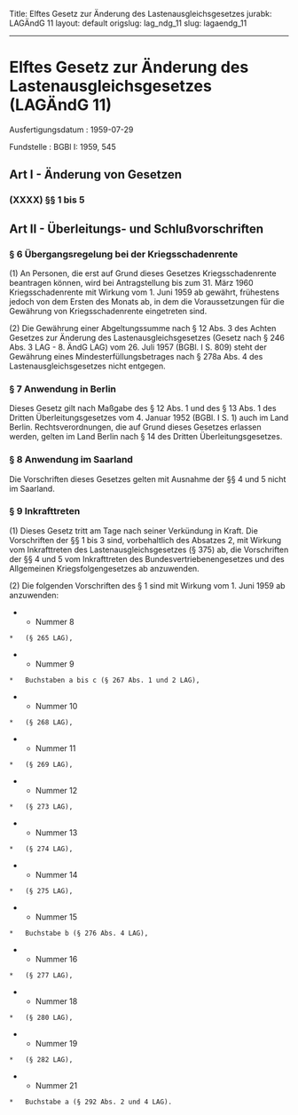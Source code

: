 Title: Elftes Gesetz zur Änderung des Lastenausgleichsgesetzes
jurabk: LAGÄndG 11
layout: default
origslug: lag_ndg_11
slug: lagaendg_11

---

# Elftes Gesetz zur Änderung des Lastenausgleichsgesetzes (LAGÄndG 11)

Ausfertigungsdatum
:   1959-07-29

Fundstelle
:   BGBl I: 1959, 545



## Art I - Änderung von Gesetzen



### (XXXX) §§ 1 bis 5



## Art II - Überleitungs- und Schlußvorschriften



### § 6 Übergangsregelung bei der Kriegsschadenrente

(1) An Personen, die erst auf Grund dieses Gesetzes Kriegsschadenrente
beantragen können, wird bei Antragstellung bis zum 31. März 1960
Kriegsschadenrente mit Wirkung vom 1. Juni 1959 ab gewährt, frühestens
jedoch von dem Ersten des Monats ab, in dem die Voraussetzungen für
die Gewährung von Kriegsschadenrente eingetreten sind.

(2) Die Gewährung einer Abgeltungssumme nach § 12 Abs. 3 des Achten
Gesetzes zur Änderung des Lastenausgleichsgesetzes (Gesetz nach § 246
Abs. 3 LAG - 8. ÄndG LAG) vom 26. Juli 1957 (BGBl. I S. 809) steht der
Gewährung eines Mindesterfüllungsbetrages nach § 278a Abs. 4 des
Lastenausgleichsgesetzes nicht entgegen.


### § 7 Anwendung in Berlin

Dieses Gesetz gilt nach Maßgabe des § 12 Abs. 1 und des § 13 Abs. 1
des Dritten Überleitungsgesetzes vom 4. Januar 1952 (BGBl. I S. 1)
auch im Land Berlin. Rechtsverordnungen, die auf Grund dieses Gesetzes
erlassen werden, gelten im Land Berlin nach § 14 des Dritten
Überleitungsgesetzes.


### § 8 Anwendung im Saarland

Die Vorschriften dieses Gesetzes gelten mit Ausnahme der §§ 4 und 5
nicht im Saarland.


### § 9 Inkrafttreten

(1) Dieses Gesetz tritt am Tage nach seiner Verkündung in Kraft. Die
Vorschriften der §§ 1 bis 3 sind, vorbehaltlich des Absatzes 2, mit
Wirkung vom Inkrafttreten des Lastenausgleichsgesetzes (§ 375) ab, die
Vorschriften der §§ 4 und 5 vom Inkrafttreten des
Bundesvertriebenengesetzes und des Allgemeinen Kriegsfolgengesetzes ab
anzuwenden.

(2) Die folgenden Vorschriften des § 1 sind mit Wirkung vom 1. Juni
1959 ab anzuwenden:

*    *   Nummer 8

    *   (§ 265 LAG),


*    *   Nummer 9

    *   Buchstaben a bis c (§ 267 Abs. 1 und 2 LAG),


*    *   Nummer 10

    *   (§ 268 LAG),


*    *   Nummer 11

    *   (§ 269 LAG),


*    *   Nummer 12

    *   (§ 273 LAG),


*    *   Nummer 13

    *   (§ 274 LAG),


*    *   Nummer 14

    *   (§ 275 LAG),


*    *   Nummer 15

    *   Buchstabe b (§ 276 Abs. 4 LAG),


*    *   Nummer 16

    *   (§ 277 LAG),


*    *   Nummer 18

    *   (§ 280 LAG),


*    *   Nummer 19

    *   (§ 282 LAG),


*    *   Nummer 21

    *   Buchstabe a (§ 292 Abs. 2 und 4 LAG).




